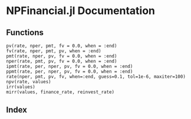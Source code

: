 # NPFinancial.jl Documentation

## Functions

```@docs
pv(rate, nper, pmt, fv = 0.0, when = :end)
fv(rate, nper, pmt, pv, when = :end)
pmt(rate, nper, pv, fv = 0.0, when = :end)
nper(rate, pmt, pv, fv = 0.0, when = :end)
ipmt(rate, per, nper, pv, fv = 0.0, when = :end)
ppmt(rate, per, nper, pv, fv = 0.0, when = :end)
rate(nper, pmt, pv, fv, when=:end, guess=0.1, tol=1e-6, maxiter=100)
npv(rate, values)
irr(values)
mirr(values, finance_rate, reinvest_rate)
```

## Index

```@index
```

